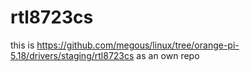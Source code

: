 # rtl8723cs
this is https://github.com/megous/linux/tree/orange-pi-5.18/drivers/staging/rtl8723cs as an own repo
